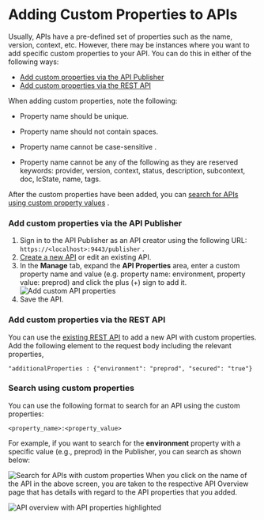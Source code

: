 # Adding Custom Properties to APIs

Usually, APIs have a pre-defined set of properties such as the name, version, context, etc. However, there may be instances where you want to add specific custom properties to your API. You can do this in either of the following ways:

-   [Add custom properties via the API Publisher](#AddingCustomPropertiestoAPIs-AddcustompropertiesviatheAPIPublisher)
-   [Add custom properties via the REST API](#AddingCustomPropertiestoAPIs-AddcustompropertiesviatheRESTAPI)

When adding custom properties, note the following:

-   Property name should be unique.

-   Property name should not contain spaces.

-   Property name cannot be case-sensitive .

-   Property name cannot be any of the following as they are reserved keywords: provider, version, context, status, description, subcontext, doc, lcState, name, tags.

After the custom properties have been added, you can [search for APIs using custom property values](#AddingCustomPropertiestoAPIs-Searchusingcustomproperties) .

### Add custom properties via the API Publisher

1.  Sign in to the API Publisher as an API creator using the following URL: `https://<localhost>:9443/publisher` .
2.  [Create a new API](https://docs.wso2.com/display/AM260/Create+and+Publish+an+API) or edit an existing API.
3.  In the **Manage** tab, expand the **API Properties** area, enter a custom property name and value (e.g. property name: environment, property value: preprod) and click the plus (+) sign to add it.
    ![Add custom API properties](/assets/attachments/103333404/103333406.png)
4.  Save the API.

### Add custom properties via the REST API

You can use the [existing REST API](https://docs.wso2.com/display/AM210/apidocs/publisher/#!/operations#APICollection#apisPost) to add a new API with custom properties. Add the following element to the request body including the relevant properties,

`"additionalProperties : {"environment": "preprod", "secured": "true"}        `

### Search using custom properties

You can use the following format to search for an API using the custom properties:

`<property_name>:<property_value>        `

For example, if you want to search for the **environment** property with a specific value (e.g., preprod) in the Publisher, you can search as shown below:

![Search for APIs with custom properties](/assets/attachments/103333404/103333408.png)
When you click on the name of the API in the above screen, you are taken to the respective API Overview page that has details with regard to the API properties that you added.

![API overview with API properties highlighted](/assets/attachments/103333404/103333405.png)